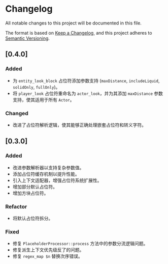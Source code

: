 # Changelog

All notable changes to this project will be documented in this file.

The format is based on [Keep a Changelog](https://keepachangelog.com/en/1.0.0/),
and this project adheres to [Semantic Versioning](https://semver.org/spec/v2.0.0.html).
## [0.4.0]

### Added
- 为 `entity_look_block` 占位符添加参数支持 (`maxDistance`, `includeLiquid`, `solidOnly`, `fullOnly`)。
- 将 `player_look` 占位符重命名为 `actor_look`，并为其添加 `maxDistance` 参数支持，使其适用于所有 `Actor`。

### Changed
- 改进了占位符解析逻辑，使其能够正确处理嵌套占位符和转义字符。

## [0.3.0]

### Added
- 改进参数解析器以支持复杂参数值。
- 添加占位符缓存机制以提升性能。
- 引入上下文适配器，增强占位符系统扩展性。
- 增加部分默认占位符。
- 增加方块占位符。

### Refactor
- 将默认占位符拆分。

### Fixed
- 修复 `PlaceholderProcessor::process` 方法中的参数分流逻辑问题。
- 修复派生上下文优先级反了的问题。
- 修复 `regex_map $n` 替换次序错误。
